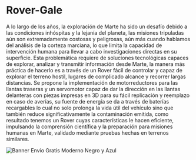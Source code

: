 # Rover-Gale

A lo largo de los años, la exploración de Marte ha sido un desafío debido a las condiciones inhóspitas y la lejanía del planeta, las misiones tripuladas aún son extremadamente costosas y peligrosas, aún más cuando hablamos del análisis de la corteza marciana, lo que limita la capacidad de intervención humana para llevar a cabo investigaciones directas en su superficie. Esta problemática requiere de soluciones tecnológicas capaces de explorar, analizar y transmitir información desde Marte, la manera más práctica de hacerlo es a través de un Rover fácil de controlar y capaz de explorar el terreno hostil, lugares de complicado alcance y recorrer largas distancias. Se propone la implementación de motorreductores para las llantas traseras y un servomotor capaz de dar la dirección en las llantas delanteras con piezas impresas en 3D para su fácil replicación y reemplazo en caso de averías, su fuente de energía se da a través de baterías recargables lo cual no solo prolonga la vida útil del vehículo sino que también reduce significativamente la contaminación emitida, como resultado tenemos un Rover cuyas características le hacen eficiente, impulsando la comprensión científica y la preparación para misiones humanas en Marte, validado mediante pruebas hechas en terrenos similares.

![Banner Envio Gratis Moderno Negro y Azul](https://github.com/user-attachments/assets/a7c50cef-f96e-4120-8bc9-d6b9de7aead1)
